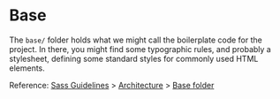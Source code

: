 # Base

The `base/` folder holds what we might call the boilerplate code for the project. In there, you might find some typographic rules, and probably a stylesheet, defining some standard styles for commonly used HTML elements.

Reference: [Sass Guidelines](http://sass-guidelin.es/) > [Architecture](http://sass-guidelin.es/#architecture) > [Base folder](http://sass-guidelin.es/#base-folder)